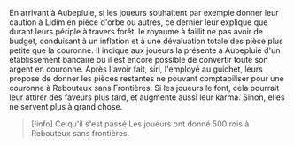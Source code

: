 En arrivant à Aubepluie, si les joueurs souhaitent par exemple donner leur caution à Lidim en pièce d'orbe ou autres, ce dernier leur explique que durant leurs périple à travers forêt, le royaume à faillit ne pas avoir de budget, conduisant à un inflation et à une dévaluation totale des pièce plus petite que la couronne. Il indique aux joueurs la présente à Aubepluie d'un établissement bancaire où il est encore possible de convertir toute son argent en couronne.
Après l'avoir fait, siri, l'employé au guichet, leurs propose de donner les pièces restantes ne pouvant comptabiliser pour une couronne à Rebouteux sans Frontières.
Si les joueurs le font, cela pourrait leur attirer des faveurs plus tard, et augmente aussi leur karma.
Sinon, elles ne servent plus à grand chose.

> [!info] Ce qu'il s'est passé
Les joueurs ont donné 500 rois à Rebouteux sans frontières.